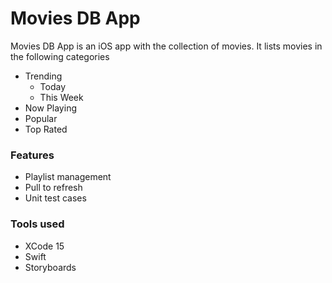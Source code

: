 # Movies DB App

Movies DB App is an iOS app with the collection of movies.
It lists movies in the following categories
- Trending
  - Today
  - This Week
- Now Playing
- Popular
- Top Rated

### Features
- Playlist management
- Pull to refresh
- Unit test cases

### Tools used
- XCode 15
- Swift
- Storyboards
